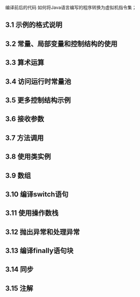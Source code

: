 编译前后的代码
如何将Java语言编写的程序转换为虚拟机指令集；

## 3.1 示例的格式说明

## 3.2 常量、局部变量和控制结构的使用

## 3.3 算术运算

## 3.4 访问运行时常量池

## 3.5 更多控制结构示例

## 3.6 接收参数

## 3.7 方法调用

## 3.8 使用类实例

## 3.9 数组

## 3.10 编译switch语句

## 3.11 使用操作数栈

## 3.12 抛出异常和处理异常

## 3.13 编译finally语句块

## 3.14 同步

## 3.15 注解
